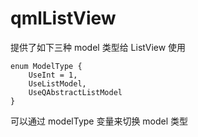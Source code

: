 # qmlListView

提供了如下三种 model 类型给 ListView 使用

```
enum ModelType {
    UseInt = 1,
    UseListModel,
    UseQAbstractListModel
}
```

可以通过 modelType 变量来切换 model 类型